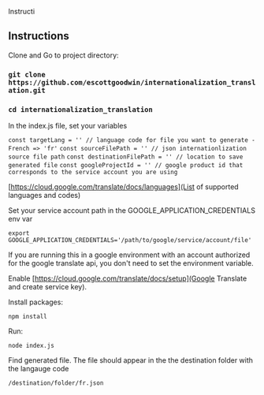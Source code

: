 Instructi

## Instructions

Clone and Go to project directory:

### `git clone https://github.com/escottgoodwin/internationalization_translation.git`

### `cd internationalization_translation`

In the index.js file, set your variables 

`const targetLang = '' // language code for file you want to generate - French => 'fr'`
`const sourceFilePath = '' // json internationlization source file path`
`const destinationFilePath = '' // location to save generated file`
`const googleProjectId = '' // google product id that corresponds to the service account you are using`

[https://cloud.google.com/translate/docs/languages](List of supported languages and codes)

Set your service account path in the GOOGLE_APPLICATION_CREDENTIALS env var

`export GOOGLE_APPLICATION_CREDENTIALS='/path/to/google/service/account/file'`

If you are running this in a google environment with an account authorized for the google translate api, you don't need to set the environment variable.

Enable [https://cloud.google.com/translate/docs/setup](Google Translate and create service key). 

Install packages: 

`npm install`

Run: 

`node index.js`

Find generated file. The file should appear in the the destination folder with the langauge code

`/destination/folder/fr.json`


